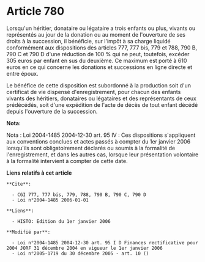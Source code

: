 # Article 780

Lorsqu'un héritier, donataire ou légataire a trois enfants ou plus, vivants ou représentés au jour de la donation ou au
moment de l'ouverture de ses droits à la succession, il bénéficie, sur l'impôt à sa charge liquidé conformément aux
dispositions des articles 777, 777 bis, 779 et 788, 790 B, 790 C et 790 D d'une réduction de 100 % qui ne peut, toutefois,
excéder 305 euros par enfant en sus du deuxième. Ce maximum est porté à 610 euros en ce qui concerne les donations et
successions en ligne directe et entre époux.

Le bénéfice de cette disposition est subordonné à la production soit d'un certificat de vie dispensé d'enregistrement, pour
chacun des enfants vivants des héritiers, donataires ou légataires et des représentants de ceux prédécédés, soit d'une
expédition de l'acte de décès de tout enfant décédé depuis l'ouverture de la succession.

**Nota:**

Nota : Loi 2004-1485 2004-12-30 art. 95 IV : Ces dispositions s'appliquent aux conventions conclues et actes passés à compter
du 1er janvier 2006 lorsqu'ils sont obligatoirement déclarés ou soumis à la formalité de l'enregistrement, et dans les autres
cas, lorsque leur présentation volontaire à la formalité intervient à compter de cette date.

**Liens relatifs à cet article**

	**Cite**:

	  - CGI 777, 777 bis, 779, 788, 790 B, 790 C, 790 D
	  - Loi n°2004-1485 2006-01-01

	**Liens**:

	  - HISTO: Edition du 1er janvier 2006

	**Modifié par**:

	  - Loi n°2004-1485 2004-12-30 art. 95 I D Finances rectificative pour 2004 JORF 31 décembre 2004 en vigueur le 1er janvier 2006
	  - Loi n°2005-1719 du 30 décembre 2005 - art. 10 ()
